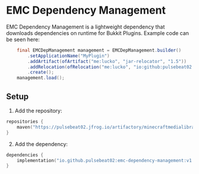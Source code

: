 # EMC Dependency Management
EMC Dependency Management is a lightweight dependency that downloads dependencies on runtime for
Bukkit Plugins. Example code can be seen here:

```java
    final EMCDepManagement management = EMCDepManagement.builder()
        .setApplicationName("MyPlugin")
        .addArtifact(ofArtifact("me:lucko", "jar-relocator", "1.5"))
        .addRelocation(ofRelocation("me:lucko", "io:github:pulsebeat02:lucko"))
        .create();
    management.load();
```

## Setup

1) Add the repository:
```kotlin
repositories { 
    maven("https://pulsebeat02.jfrog.io/artifactory/minecraftmedialibrary/");
}
```

2) Add the dependency:
```kotlin
dependencies {
    implementation("io.github.pulsebeat02:emc-dependency-management:v1.0.0")
}
```